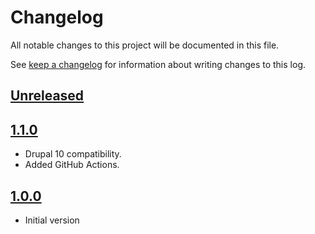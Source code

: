 <!-- markdownlint-disable MD024 -->
# Changelog

All notable changes to this project will be documented in this file.

See [keep a changelog](https://keepachangelog.com/en/1.0.0/) for information
about writing changes to this log.

## [Unreleased]

## [1.1.0]

- Drupal 10 compatibility.
- Added GitHub Actions.

## [1.0.0]

- Initial version

[Unreleased]: https://github.com/itk-dev/os2forms_user_field_lookup/compare/1.1.0...HEAD
[1.1.0]: https://github.com/itk-dev/os2forms_user_field_lookup/compare/1.0.0...1.1.0
[1.0.0]: https://github.com/itk-dev/os2forms_user_field_lookup/releases/tag/1.0.0
